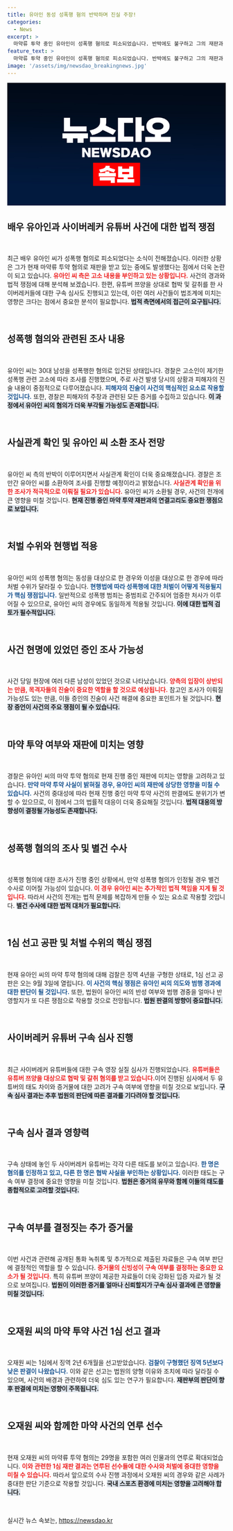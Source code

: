 ```yaml
---
title: 유아인 동성 성폭행 혐의 반박하며 진실 주장!
categories:
  - News
excerpt: >
  마약류 투약 중인 유아인이 성폭행 혐의로 피소되었습니다. 반박에도 불구하고 그의 재판과 경찰 수사는 예기치 않은 국면으로 접어들고 있습니다. 구속 심사를 앞둔 사이버레커 유튜버 사건 역시 법적 쟁점들로 가득 차 있습니다. 이들의 운명은 과연 어떻게 될까요?
feature_text: >
  마약류 투약 중인 유아인이 성폭행 혐의로 피소되었습니다. 반박에도 불구하고 그의 재판과 경찰 수사는 예기치 않은 국면으로 접어들고 있습니다. 구속 심사를 앞둔 사이버레커 유튜버 사건 역시 법적 쟁점들로 가득 차 있습니다. 이들의 운명은 과연 어떻게 될까요?
image: '/assets/img/newsdao_breakingnews.jpg'
---
```


<p><img src="/assets/img/newsdao_breakingnews.jpg" alt="pcversion 속보" /></p>

<h2 data-ke-size="size26">배우 유아인과 사이버레커 유튜버 사건에 대한 법적 쟁점</h2>

<p data-ke-size="size16">&nbsp;</p>

<p>최근 배우 유아인 씨가 성폭행 혐의로 피소되었다는 소식이 전해졌습니다. 이러한 상황은 그가 현재 마약류 투약 혐의로 재판을 받고 있는 중에도 발생했다는 점에서 더욱 논란이 되고 있습니다. <b><span style="color: #ee2323;">유아인 씨 측은 고소 내용을 부인하고 있는 상황입니다.</span></b> 사건의 경과와 법적 쟁점에 대해 분석해 보겠습니다. 한편, 유튜버 쯔양을 상대로 협박 및 갈취를 한 사이버레커들에 대한 구속 심사도 진행되고 있는데, 이런 여러 사건들이 법조계에 미치는 영향은 크다는 점에서 중요한 분석이 필요합니다. <b><span style="background-color: #21538527;">법적 측면에서의 접근이 요구됩니다.</span></b></p>

<p data-ke-size="size16">&nbsp;</p>

<h2 data-ke-size="size26">성폭행 혐의와 관련된 조사 내용</h2>

<p data-ke-size="size16">&nbsp;</p>

<p>유아인 씨는 30대 남성을 성폭행한 혐의로 입건된 상태입니다. 경찰은 고소인이 제기한 성폭행 관련 고소에 따라 조사를 진행했으며, 주로 사건 발생 당시의 상황과 피해자의 진술 내용이 중점적으로 다루어졌습니다. <b><span style="color: #1a5490;">피해자의 진술이 사건의 핵심적인 요소로 작용할 것입니다.</span></b> 또한, 경찰은 피해자의 주장과 관련된 모든 증거를 수집하고 있습니다. <b><span style="background-color: #21538527;">이 과정에서 유아인 씨의 혐의가 더욱 부각될 가능성도 존재합니다.</span></b></p>

<p data-ke-size="size16">&nbsp;</p>

<h2 data-ke-size="size26">사실관계 확인 및 유아인 씨 소환 조사 전망</h2>

<p data-ke-size="size16">&nbsp;</p>

<p>유아인 씨 측의 반박이 이루어지면서 사실관계 확인이 더욱 중요해졌습니다. 경찰은 조만간 유아인 씨를 소환하여 조사를 진행할 예정이라고 밝혔습니다. <b><span style="color: #ee2323;">사실관계 확인을 위한 조사가 적극적으로 이뤄질 필요가 있습니다.</span></b> 유아인 씨가 소환될 경우, 사건의 전개에 큰 영향을 미칠 것입니다. <b><span style="background-color: #21538527;">현재 진행 중인 마약 투약 재판과의 연결고리도 중요한 쟁점으로 보입니다.</span></b></p>

<p data-ke-size="size16">&nbsp;</p>

<h2 data-ke-size="size26">처벌 수위와 현행법 적용</h2>

<p data-ke-size="size16">&nbsp;</p>

<p>유아인 씨의 성폭행 혐의는 동성을 대상으로 한 경우와 이성을 대상으로 한 경우에 따라 처벌 수위가 달라질 수 있습니다. <b><span style="color: #1a5490;">현행법에 따라 성폭행에 대한 처벌이 어떻게 적용될지가 핵심 쟁점입니다.</span></b> 일반적으로 성폭행 범죄는 중범죄로 간주되어 엄중한 처사가 이루어질 수 있으므로, 유아인 씨의 경우에도 동일하게 적용될 것입니다. <b><span style="background-color: #21538527;">이에 대한 법적 검토가 필수적입니다.</span></b></p>

<p data-ke-size="size16">&nbsp;</p>

<h2 data-ke-size="size26">사건 현명에 있었던 증인 조사 가능성</h2>

<p data-ke-size="size16">&nbsp;</p>

<p>사건 당일 현장에 여러 다른 남성이 있었던 것으로 나타났습니다. <b><span style="color: #ee2323;">양측의 입장이 상반되는 만큼, 목격자들의 진술이 중요한 역할을 할 것으로 예상됩니다.</span></b> 참고인 조사가 이뤄질 가능성도 있는 만큼, 이들 증인의 진술이 사건 해결에 중요한 포인트가 될 것입니다. <b><span style="background-color: #21538527;">현장 증언이 사건의 주요 쟁점이 될 수 있습니다.</span></b></p>

<p data-ke-size="size16">&nbsp;</p>

<h2 data-ke-size="size26">마약 투약 여부와 재판에 미치는 영향</h2>

<p data-ke-size="size16">&nbsp;</p>

<p>경찰은 유아인 씨의 마약 투약 혐의로 현재 진행 중인 재판에 미치는 영향을 고려하고 있습니다. <b><span style="color: #1a5490;">만약 마약 투약 사실이 밝혀질 경우, 유아인 씨의 재판에 상당한 영향을 미칠 수 있습니다.</span></b> 사건의 중대성에 따라 현재 진행 중인 마약 투약 사건의 판결에도 분위기가 변할 수 있으므로, 이 점에서 그의 법률적 대응이 더욱 중요해질 것입니다. <b><span style="background-color: #21538527;">법적 대응의 방향성이 결정될 가능성도 존재합니다.</span></b></p>

<p data-ke-size="size16">&nbsp;</p>

<h2 data-ke-size="size26">성폭행 혐의의 조사 및 별건 수사</h2>

<p data-ke-size="size16">&nbsp;</p>

<p>성폭행 혐의에 대한 조사가 진행 중인 상황에서, 만약 성폭행 혐의가 인정될 경우 별건 수사로 이어질 가능성이 있습니다. <b><span style="color: #ee2323;">이 경우 유아인 씨는 추가적인 법적 책임을 지게 될 것입니다.</span></b> 따라서 사건의 전개는 법적 문제를 복잡하게 만들 수 있는 요소로 작용할 것입니다. <b><span style="background-color: #21538527;">별건 수사에 대한 법적 대처가 필요합니다.</span></b></p>

<p data-ke-size="size16">&nbsp;</p>

<h2 data-ke-size="size26">1심 선고 공판 및 처벌 수위의 핵심 쟁점</h2>

<p data-ke-size="size16">&nbsp;</p>

<p>현재 유아인 씨의 마약 투약 혐의에 대해 검찰은 징역 4년을 구형한 상태로, 1심 선고 공판은 오는 9월 3일에 열립니다. <b><span style="color: #1a5490;">이 사건의 핵심 쟁점은 유아인 씨의 의도와 범행 경과에 대한 판단이 될 것입니다.</span></b> 또한, 법원이 유아인 씨의 반성 여부와 범행 경중을 얼마나 반영할지가 또 다른 쟁점으로 작용할 것으로 전망됩니다. <b><span style="background-color: #21538527;">법원 판결의 방향이 중요합니다.</span></b></p>

<p data-ke-size="size16">&nbsp;</p>

<h2 data-ke-size="size26">사이버레커 유튜버 구속 심사 진행</h2>

<p data-ke-size="size16">&nbsp;</p>

<p>최근 사이버레커 유튜버들에 대한 구속 영장 실질 심사가 진행되었습니다. <b><span style="color: #ee2323;">유튜버들은 유튜버 쯔양을 대상으로 협박 및 갈취 혐의를 받고 있습니다.</span></b>이어 진행된 심사에서 두 유튜버의 태도 차이와 증거물에 대한 고려가 구속 여부에 영향을 미칠 것으로 보입니다. <b><span style="background-color: #21538527;">구속 심사 결과는 추후 법원의 판단에 따른 결과를 기다려야 할 것입니다.</span></b></p>

<p data-ke-size="size16">&nbsp;</p>

<h2 data-ke-size="size26">구속 심사 결과 영향력</h2>

<p data-ke-size="size16">&nbsp;</p>

<p>구속 상태에 놓인 두 사이버레커 유튜버는 각각 다른 태도를 보이고 있습니다. <b><span style="color: #1a5490;">한 명은 혐의를 인정하고 있고, 다른 한 명은 협박 사실을 부인하는 상황입니다.</span></b> 이러한 태도는 구속 여부 결정에 중요한 영향을 미칠 것입니다. <b><span style="background-color: #21538527;">법원은 증거의 유무와 함께 이들의 태도를 종합적으로 고려할 것입니다.</span></b></p>

<p data-ke-size="size16">&nbsp;</p>

<h2 data-ke-size="size26">구속 여부를 결정짓는 추가 증거물</h2>

<p data-ke-size="size16">&nbsp;</p>

<p>이번 사건과 관련해 공개된 통화 녹취록 및 추가적으로 제출된 자료들은 구속 여부 판단에 결정적인 역할을 할 수 있습니다. <b><span style="color: #ee2323;">증거물의 신빙성이 구속 여부를 결정하는 중요한 요소가 될 것입니다.</span></b> 특히 유튜버 쯔양이 제공한 자료들이 더욱 강화된 입증 자료가 될 것으로 보여집니다. <b><span style="background-color: #21538527;">법원이 이러한 증거를 얼마나 신뢰할지가 구속 심사 결과에 큰 영향을 미칠 것입니다.</span></b></p>

<p data-ke-size="size16">&nbsp;</p>

<h2 data-ke-size="size26">오재원 씨의 마약 투약 사건 1심 선고 결과</h2>

<p data-ke-size="size16">&nbsp;</p>

<p>오재원 씨는 1심에서 징역 2년 6개월을 선고받았습니다. <b><span style="color: #1a5490;">검찰이 구형했던 징역 5년보다 낮은 판결이 나왔습니다.</span></b> 이와 같은 선고는 법원의 양형 이유와 조치에 따라 달라질 수 있으며, 사건의 배경과 관련하여 더욱 심도 있는 연구가 필요합니다. <b><span style="background-color: #21538527;">재판부의 판단이 향후 판결에 미치는 영향이 주목됩니다.</span></b></p>

<p data-ke-size="size16">&nbsp;</p>

<h2 data-ke-size="size26">오재원 씨와 함께한 마약 사건의 연루 선수</h2>

<p data-ke-size="size16">&nbsp;</p>

<p>현재 오재원 씨의 마약류 투약 혐의는 29명을 포함한 여러 인물과의 연루로 확대되었습니다. <b><span style="color: #ee2323;">이와 관련한 1심 재판 결과는 연루된 선수들에 대한 수사와 처벌에 중대한 영향을 미칠 수 있습니다.</span></b> 따라서 앞으로의 수사 진행 과정에서 오재원 씨의 경우와 같은 사례가 중대한 판단 기준으로 작용할 것입니다. <b><span style="background-color: #21538527;">국내 스포츠 환경에 미치는 영향을 고려해야 합니다.</span></b></p>

<p data-ke-size="size16">&nbsp;</p>
실시간 뉴스 속보는, <a href="https://newsdao.kr" rel="dofollow">https://newsdao.kr</a>


